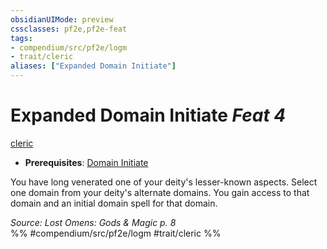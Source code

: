 ```yaml
---
obsidianUIMode: preview
cssclasses: pf2e,pf2e-feat
tags:
- compendium/src/pf2e/logm
- trait/cleric
aliases: ["Expanded Domain Initiate"]
---
```

# Expanded Domain Initiate  *Feat 4*  
[cleric](rules/traits/cleric.md "Cleric Class Trait")  

- **Prerequisites**: [Domain Initiate](compendium/feats/domain-initiate.md)

You have long venerated one of your deity's lesser-known aspects. Select one domain from your deity's alternate domains. You gain access to that domain and an initial domain spell for that domain.

*Source: Lost Omens: Gods & Magic p. 8*  
%% #compendium/src/pf2e/logm #trait/cleric %%